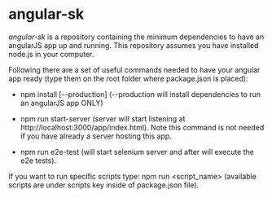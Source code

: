 # angular-sk

*angular-sk* is a repository containing the minimum dependencies to have an angularJS app up and running. This repository assumes you have installed node.js in your computer.

Following there are a set of useful commands needed to have your angular app ready (type them on the root folder where package.json is placed):

* npm install \[--production\]	\(--production will install dependencies to run an angularJS app ONLY\)

* npm run start-server \(server will start listening at  http://localhost:3000/app/index.html\). Note this command is not needed if you have already a server hosting this app.

* npm run e2e-test (will start selenium server and after will execute the e2e tests).

If you want to run specific scripts type:
	npm run <script_name> (available scripts are under scripts key inside of package.json file). 
